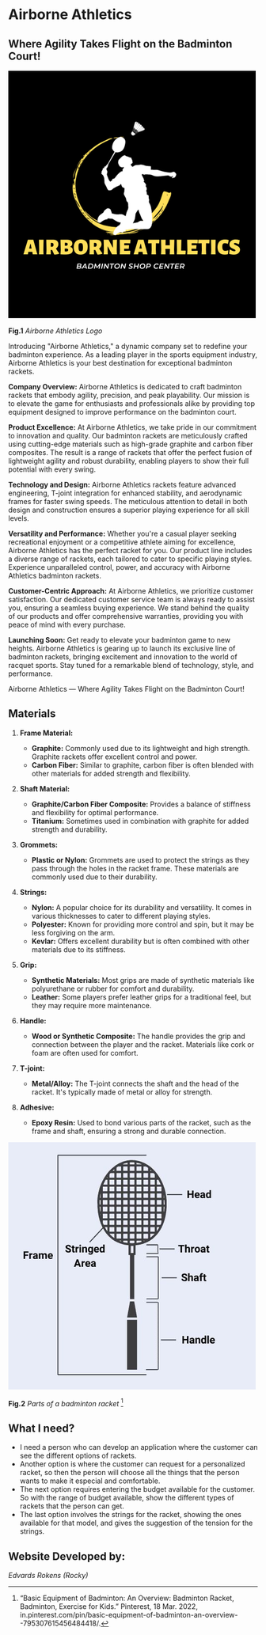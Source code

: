 # Airborne Athletics
## Where Agility Takes Flight on the Badminton Court!


![Company_Logo.png](..%2FProject_Images%2FCompany_Logo.png)


**Fig.1** *Airborne Athletics Logo*


Introducing "Airborne Athletics," a dynamic company set to redefine your badminton experience. As a leading player in the
sports equipment industry, Airborne Athletics is your best destination for exceptional badminton rackets.

**Company Overview:**
Airborne Athletics is dedicated to craft badminton rackets that embody agility, precision, and peak playability. Our 
mission is to elevate the game for enthusiasts and professionals alike by providing top equipment designed to improve
performance on the badminton court.

**Product Excellence:**
At Airborne Athletics, we take pride in our commitment to innovation and quality. Our badminton rackets are meticulously 
crafted using cutting-edge materials such as high-grade graphite and carbon fiber composites. The result is a range of 
rackets that offer the perfect fusion of lightweight agility and robust durability, enabling players to show their 
full potential with every swing.

**Technology and Design:**
Airborne Athletics rackets feature advanced engineering, T-joint integration for enhanced stability, and aerodynamic 
frames for faster swing speeds. The meticulous attention to detail in both design and construction ensures a superior 
playing experience for all skill levels.

**Versatility and Performance:**
Whether you're a casual player seeking recreational enjoyment or a competitive athlete aiming for excellence, Airborne 
Athletics has the perfect racket for you. Our product line includes a diverse range of rackets, each tailored to cater 
to specific playing styles. Experience unparalleled control, power, and accuracy with Airborne Athletics badminton rackets.

**Customer-Centric Approach:**
At Airborne Athletics, we prioritize customer satisfaction. Our dedicated customer service team is always ready to assist 
you, ensuring a seamless buying experience. We stand behind the quality of our products and offer comprehensive warranties, 
providing you with peace of mind with every purchase.

**Launching Soon:**
Get ready to elevate your badminton game to new heights. Airborne Athletics is gearing up to launch its exclusive line of
badminton rackets, bringing excitement and innovation to the world of racquet sports. Stay tuned for a remarkable blend 
of technology, style, and performance.


Airborne Athletics — Where Agility Takes Flight on the Badminton Court!


## Materials


1. **Frame Material:**
   - **Graphite:** Commonly used due to its lightweight and high strength. Graphite rackets offer excellent control and power.
   - **Carbon Fiber:** Similar to graphite, carbon fiber is often blended with other materials for added strength and flexibility.

2. **Shaft Material:**
   - **Graphite/Carbon Fiber Composite:** Provides a balance of stiffness and flexibility for optimal performance.
   - **Titanium:** Sometimes used in combination with graphite for added strength and durability.

3. **Grommets:**
   - **Plastic or Nylon:** Grommets are used to protect the strings as they pass through the holes in the racket frame. These materials are commonly used due to their durability.

4. **Strings:**
   - **Nylon:** A popular choice for its durability and versatility. It comes in various thicknesses to cater to different playing styles.
   - **Polyester:** Known for providing more control and spin, but it may be less forgiving on the arm.
   - **Kevlar:** Offers excellent durability but is often combined with other materials due to its stiffness.

5. **Grip:**
   - **Synthetic Materials:** Most grips are made of synthetic materials like polyurethane or rubber for comfort and durability.
   - **Leather:** Some players prefer leather grips for a traditional feel, but they may require more maintenance.

6. **Handle:**
   - **Wood or Synthetic Composite:** The handle provides the grip and connection between the player and the racket. Materials like cork or foam are often used for comfort.

7. **T-joint:**
   - **Metal/Alloy:** The T-joint connects the shaft and the head of the racket. It's typically made of metal or alloy for strength.

8. **Adhesive:**
   - **Epoxy Resin:** Used to bond various parts of the racket, such as the frame and shaft, ensuring a strong and durable connection.


![Badminton_Racket.jpeg](..%2FProject_Images%2FBadminton_Racket.jpeg)


**Fig.2** *Parts of a badminton racket* [^1]


[^1]: “Basic Equipment of Badminton: An Overview: Badminton Racket, Badminton, Exercise for Kids.” Pinterest, 18 Mar. 2022, in.pinterest.com/pin/basic-equipment-of-badminton-an-overview--795307615456484418/.


## What I need?

- I need a person who can develop an application where the customer can see the different options of rackets. 
- Another option is where the customer can request for a personalized racket, so then the person will choose all the things that the person wants to make it especial and comfortable.
- The next option requires entering the budget available for the customer. So with the range of budget available, show the different types of rackets that the person can get.
- The last option involves the strings for the racket, showing the ones available for that model, and gives the suggestion of the tension for the strings.

## Website Developed by:

*Edvards Rokens (Rocky)* 
